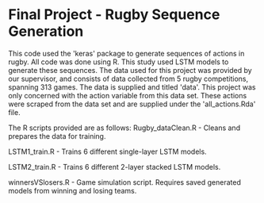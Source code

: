 # Final Project - Rugby Sequence Generation

This code used the 'keras' package to generate sequences of actions in rugby. All code was done using R. This study used LSTM models to generate these sequences. The data used for this project was provided by our supervisor, and consists of data collected from 5 rugby competitions, spanning 313 games. The data is supplied and titled 'data'. This project was only concerned with the action variable from this data set. These actions were scraped from the data set and are supplied under the 'all_actions.Rda' file. 

The R scripts provided are as follows:
  Rugby_dataClean.R - Cleans and prepares the data for training.
  
  LSTM1_train.R     - Trains 6 different single-layer LSTM models.
  
  LSTM2_train.R     - Trains 6 different 2-layer stacked LSTM models.
  
  
  winnersVSlosers.R - Game simulation script. Requires saved generated models from winning and losing teams.
